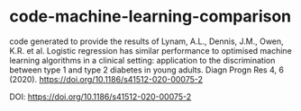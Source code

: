 # code-machine-learning-comparison

code generated to provide the results of 
Lynam, A.L., Dennis, J.M., Owen, K.R. et al. Logistic regression has similar performance to optimised machine learning algorithms in a clinical setting: application to the discrimination between type 1 and type 2 diabetes in young adults. Diagn Progn Res 4, 6 (2020). https://doi.org/10.1186/s41512-020-00075-2

DOI: https://doi.org/10.1186/s41512-020-00075-2
